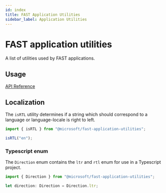 ```yaml
---
id: index
title: FAST Application Utilities
sidebar_label: Application Utilities
---
```


# FAST application utilities

A list of utilities used by FAST applications. 

## Usage
[API Reference](https://microsoft.github.io/fast-dna/docs/en/contributing/packages/fast-application-utilities/api/index.html)

## Localization

The `isRTL` utility determines if a string which should correspond to a language or language-locale is right to left.

```typescript
import { isRTL } from "@microsoft/fast-application-utilities";

isRTL("en");
```

### Typescript enum

The `Direction` enum contains the `ltr` and `rtl` enum for use in a Typescript project.

```typescript
import { Direction } from "@microsoft/fast-application-utilities";

let direction: Direction = Direction.ltr;
```